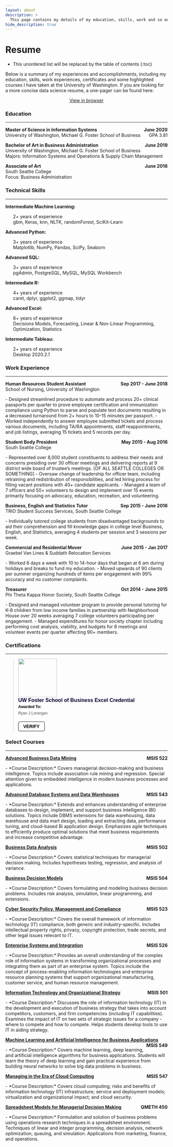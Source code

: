 ```yaml
---
layout: about
description: >
  This page contains my details of my education, skills, work and so on.
hide_description: true
---
```


# Resume

* This unordered list will be replaced by the table of contents
{:toc}

Below is a summary of my experiences and accomplishments, including my education, skills, work experiences, certificates and some highlighted courses I have taken at the University of Washington. If you are looking for a more concise data science resume, a one-pager can be found here:
<p style="text-align: center;">
<a href="/assets/resume/RyanLonerganResumeDS.pdf" target="_blank">
View in browser
</a></p>


### Education
___

<p style="text-align: left;"><b>
    Master of Science in Information Systems
    <span style="float: right;">
        June 2020
    </span></b><br>
    University of Washington, Michael G. Foster School of Business
    <span style="float: right;">
        GPA 3.81
    </span>
</p>

<p style="text-align: left;"><b>
    Bachelor of Art in Business Administration
    <span style="float: right;">
        June 2019
    </span></b><br>
    University of Washington, Michael G. Foster School of Business<br>
    Majors: Information Systems and Operations & Supply Chain Management   
</p>

<p style="text-align: left;"><b>
    Associate of Art
    <span style="float: right;">
        June 2016
    </span></b><br>
    South Seattle College<br>
    Focus: Business Administration
</p>

### Technical Skills
___


<p style="display: inline;">
<b>
Intermediate Machine Learning:
</b>
<ul><li style="list-style-type: none;">
2+ years of experience<br>
gbm, Keras, knn, NLTK, randomForest, SciKit-Learn
</li></ul></p>

<p style="display: inline;">
<b>
Advanced Python:
</b>
<ul><li style="list-style-type: none;">
3+ years of experience<br>
Matplotlib, NumPy, Pandas, SciPy, Seaborn
</li></ul></p>

<p style="display: inline;">
<b>
Advanced SQL:
</b>
<ul><li style="list-style-type: none;">
3+ years of experience<br>
pgAdmin, PostgreSQL, MySQL, MySQL Workbench
</li></ul></p>

<p style="display: inline;">
<b>
Intermediate R:
</b>
<ul><li style="list-style-type: none;">
4+ years of experience<br>
caret, dplyr, ggplot2, ggmap, tidyr
</li></ul></p>

<p style="display: inline;">
<b>
Advanced Excel:
</b>
<ul><li style="list-style-type: none;">
6+ years of experience<br>
Decisions Models, Forecasting, Linear & Non-Linear Programming, Optimization, Statistics
</li></ul></p>

<p style="display: inline;">
<b>
Intermediate Tableau:
</b>
<ul><li style="list-style-type: none;">
2+ years of experience<br>
Desktop 2020.2.1
</li></ul></p>

### Work Experience
___

<p style="text-align: left;"><b>
    Human Resources Student Assistant
    <span style="float: right;">
        Sep 2017 - June 2018
    </span></b><br>
School of Nursing, University of Washington
</p>
- Designed streamlined procedure to automate and process 20+ clinical passports per quarter to prove employee certification and immunization compliance using Python to parse and populate text documents resulting in a decreased turnaround from 2+ hours to 10-15 minutes per passport.
- Worked independently to answer employee submitted tickets and process various documents, including TA/RA appointments, staff reappointments, and job listings, averaging 15 tickets and 5 records per day.

<p style="text-align: left;"><b>
    Student Body President
    <span style="float: right;">
        May 2015 - Aug 2016
    </span></b><br>
South Seattle College
</p>
- Represented over 8,000 student constituents to address their needs and concerns presiding over 30 officer meetings and delivering reports at 9 district wide board of trustee’s meetings. [OF ALL SEATTLE COLLEGES OR SOMETHING]
- Oversaw change of leadership for officer team, including retraining and redistribution of responsibilities, and led hiring process for filling vacant positions with 40+ candidate applicants.
- Managed a team of 7 officers and 50+ volunteers to design and implement over 15 events primarily focusing on advocacy, education, recreation, and volunteering.

<p style="text-align: left;"><b>
    Business, English and Statistics Tutor
    <span style="float: right;">
        Sep 2015 - June 2016
    </span></b><br>
TRIO Student Success Services, South Seattle College
</p>
- Individually tutored college students from disadvantaged backgrounds to aid their comprehension and fill knowledge gaps in college level Business, English, and Statistics, averaging 4 students per session and 3 sessions per week.

<p style="text-align: left;"><b>
    Commercial and Residential Mover
    <span style="float: right;">
        June 2015 - Jan 2017
    </span></b><br>
Graebel Van Lines & Suddath Relocation Services
</p>
- Worked 6 days a week with 10 to 14-hour days that began at 6 am during holidays and breaks to fund my education.
- Moved upwards of 90 clients per summer organizing hundreds of items per engagement with 99% accuracy and no customer complaints.

<p style="text-align: left;"><b>
    Treasurer
    <span style="float: right;">
        Oct 2014 - June 2015
    </span></b><br>
Phi Theta Kappa Honor Society, South Seattle College
</p>
- Designed and managed volunteer program to provide personal tutoring for K-8 children from low income families in partnership with Neighborhood House over 20 weeks averaging 7 college volunteers participating per engagement.
- Managed expenditures for honor society chapter including performing cost analysis, viability, and budgets for 8 meetings and volunteer events per quarter affecting 90+ members.


### Certifications
___

<blockquote class="badgr-badge" style="font-family: Helvetica, Roboto, &quot;Segoe UI&quot;, Calibri, sans-serif;"><a href="https://api.badgr.io/public/assertions/BQvuMC35QcChNL5C58p7gw?identity__email=ryanjl%40uw.edu" target="_blank"><img width="120px" height="120px" src="https://media.badgr.com/uploads/badges/assertion-BQvuMC35QcChNL5C58p7gw.svg"></a><p class="badgr-badge-name" style="hyphens: auto; overflow-wrap: break-word; word-wrap: break-word;margin: 0; font-size: 16px; font-weight: 600; font-style: normal; font-stretch: normal; line-height: 1.25; letter-spacing: normal; text-align: left; color: #05012c;">UW Foster School of Business Excel Credential</p><p class="badgr-badge-recipient" style="margin: 0; font-size: 12px; font-style: normal; font-stretch: normal; line-height: 1.67; letter-spacing: normal; text-align: left; color: #555555;"><strong style="font-size: 12px; font-weight: bold; font-style: normal; font-stretch: normal; line-height: 1.67; letter-spacing: normal; text-align: left; color: #000;">Awarded To:</strong><span style="display: block;"> Ryan J Lonergan</span></p><p style="margin: 16px 0; padding: 0;"><a class="badgr-badge-verify" target="_blank" href="https://badgecheck.io?url=https%3A%2F%2Fapi.badgr.io%2Fpublic%2Fassertions%2FBQvuMC35QcChNL5C58p7gw%3Fidentity__email%3Dryanjl%2540uw.edu&amp;identity__email=ryanjl%40uw.edu" style="box-sizing: content-box; display: flex; align-items: center; justify-content: center; margin: 0; font-size:14px; font-weight: bold; width: 48px; height: 16px; border-radius: 4px; border: solid 1px black; text-decoration: none; padding: 6px 16px; margin: 16px 0; color: black;">VERIFY</a></p><script async="async" src="https://washington.badgr.com/assets/widgets.bundle.js"></script></blockquote>

### Select Courses
___

<p style="text-align: left;"><b>
    <a href="https://myplan.uw.edu/course/#/courses/MSIS522" target="_blank">Advanced Business Data Mining</a>
    <span style="float: right;">
        MSIS 522
    </span></b></p>
- *Course Description:* Covers managerial decision-making and business intelligence. Topics include association rule mining and regression. Special attention given to embedded intelligence in modern business processes and applications.

<p style="text-align: left;"><b>
    <a href="https://myplan.uw.edu/course/#/courses/MSIS543" target="_blank">Advanced Database Systems and Data Warehouses</a>
    <span style="float: right;">
        MSIS 543
    </span></b></p>
- *Course Description:* Extends and enhances understanding of enterprise databases to design, implement, and support business intelligence (BI) solutions. Topics include DBMS extensions for data warehousing, data warehouse and data mart design, loading and extracting data, performance tuning, and cloud-based Bi application design. Emphasizes agile techniques to efficiently produce optimal solutions that meet business requirements and increase competitive advantage.

<p style="text-align: left;"><b>
    <a href="https://myplan.uw.edu/course/#/courses/MSIS502" target="_blank">Business Data Analysis</a>
    <span style="float: right;">
        MSIS 502
    </span></b></p>
- *Course Description:* Covers statistical techniques for managerial decision making. Includes hypotheses testing, regression, and analysis of variance.

<p style="text-align: left;"><b>
    <a href="https://myplan.uw.edu/course/#/courses/MSIS504" target="_blank">Business Decision Models</a>
    <span style="float: right;">
        MSIS 504
    </span></b></p>
- *Course Description:* Covers formulating and modeling business decision problems. Includes risk analysis, simulation, linear programming, and extensions.

<p style="text-align: left;"><b>
    <a href="https://myplan.uw.edu/course/#/courses/MSIS523" target="_blank">Cyber Security Policy, Management and Compliance</a>
    <span style="float: right;">
        MSIS 523
    </span></b></p>
- *Course Description:* Covers the overall framework of information technology (IT) compliance, both generic and industry-specific. Includes intellectual property rights, privacy, copyright protection, trade secrets, and other legal issues relevant to IT.

<p style="text-align: left;"><b>
    <a href="https://myplan.uw.edu/course/#/courses/MSIS526" target="_blank">Enterprise Systems and Integration</a>
    <span style="float: right;">
        MSIS 526
    </span></b></p>
- *Course Description:* Provides an overall understanding of the complex role of information systems in transforming organizational processes and integrating them as part of an enterprise system. Topics include the concept of process-enabling information technologies and enterprise resource planning systems that support organizational manufacturing, customer service, and human resource management.

<p style="text-align: left;"><b>
    <a href="https://myplan.uw.edu/course/#/courses/MSIS501" target="_blank">Information Technology and Organizational Strategy</a>
    <span style="float: right;">
        MSIS 501
    </span></b></p>
- *Course Description:* Discusses the role of information technology (IT) in the development and execution of business strategy that takes into account competitors, customers, and firm competencies (including IT capabilities). Examines the impact of IT on two sets of strategic issues for a company - where to compete and how to compete. Helps students develop tools to use IT in aiding strategy.

<p style="text-align: left;"><b>
    <a href="https://myplan.uw.edu/course/#/courses/MSIS549" target="_blank">Machine Learning and Artificial Intelligence for Business Applications</a>
    <span style="float: right;">
        MSIS 549
    </span></b></p>
- *Course Description:* Covers machine learning, deep learning, and artificial intelligence algorithms for business applications. Students will learn the theory of deep learning and gain practical experience from building neural networks to solve big data problems in business.

<p style="text-align: left;"><b>
    <a href="https://myplan.uw.edu/course/#/courses/MSIS547" target="_blank">Managing in the Era of Cloud Computing</a>
    <span style="float: right;">
        MSIS 547
    </span></b></p>
- *Course Description:* Covers cloud computing; risks and benefits of information technology (IT) infrastructure; service and deployment models; virtualization and organizational impact; and cloud security.

<p style="text-align: left;"><b>
    <a href="https://myplan.uw.edu/course/#/courses/QMETH450" target="_blank">Spreadsheet Models for Managerial Decision Making</a>
    <span style="float: right;">
        QMETH 450
    </span></b></p>
- *Course Description:* Formulation and solution of business problems using operations research techniques in a spreadsheet environment. Techniques of linear and integer programming, decision analysis, network optimization, queuing, and simulation. Applications from marketing, finance, and operations.
